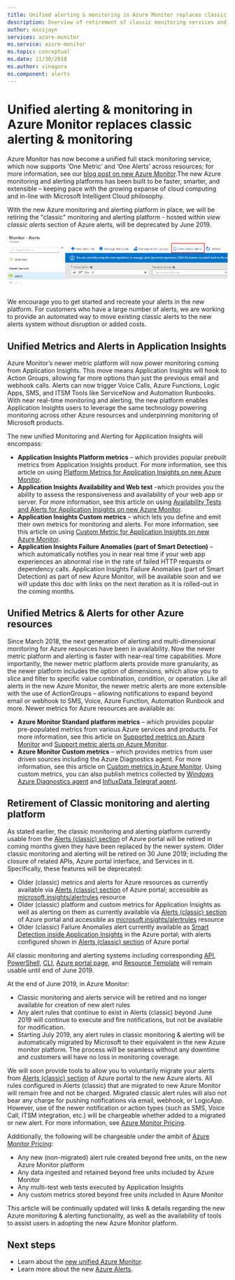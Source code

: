 ```yaml
---
title: Unified alerting & monitoring in Azure Monitor replaces classic alerting & monitoring
description: Overview of retirement of classic monitoring services and functionality, earlier shown in Azure portal under Alerts (classic). Classic alerting & monitoring includes classic metric alerts for Azure resources, classic metric alerts for Application Insights, classic webtest alerts for Application Insights, classic custom metric based alerts for Application Insights and classic alerts for Application Insights SmartDetection v1
author: msvijayn
services: azure-monitor
ms.service: azure-monitor
ms.topic: conceptual
ms.date: 11/30/2018
ms.author: vinagara
ms.component: alerts
---
```

# Unified alerting & monitoring in Azure Monitor replaces classic alerting & monitoring

Azure Monitor has now become a unified full stack monitoring service, which now supports ‘One Metric’ and ‘One Alerts’ across resources; for more information, see our [blog post on new Azure Monitor](https://azure.microsoft.com/blog/new-full-stack-monitoring-capabilities-in-azure-monitor/).The new Azure monitoring and alerting platforms has been built to be faster, smarter, and extensible – keeping pace with the growing expanse of cloud computing and in-line with Microsoft Intelligent Cloud philosophy. 

With the new Azure monitoring and alerting platform in place, we will be retiring the "classic" monitoring and alerting platform  - hosted within *view classic alerts* section of Azure alerts, will be deprecated by June 2019.

 ![Classic alert in Azure portal](media/monitoring-classic-retirement/monitor-alert-screen2.png) 

We encourage you to get started and recreate your alerts in the new platform. For customers who have a large number of alerts, we are working to provide an automated way to move existing classic alerts to the new alerts system without disruption or added costs.

## Unified Metrics and Alerts in Application Insights

Azure Monitor’s newer metric platform will now power monitoring coming from Application Insights. This move means Application Insights will hook to Action Groups, allowing far more options than just the previous email and webhook calls. Alerts can now trigger Voice Calls, Azure Functions, Logic Apps, SMS, and ITSM Tools like ServiceNow and Automation Runbooks. With near real-time monitoring and alerting, the new platform enables Application Insights users to leverage the same technology powering monitoring across other Azure resources and underpinning monitoring of Microsoft products.

The new unified Monitoring and Alerting for Application Insights will encompass:

- **Application Insights Platform metrics** – which provides popular prebuilt metrics from Application Insights product. For more information, see this article on using [Platform Metrics for Application Insights on new Azure Monitor](../../application-insights/pre-aggregated-metrics-log-metrics.md#pre-aggregated-metrics).
- **Application Insights Availability and Web test** -which provides you the ability to assess the responsiveness and availability of your web app or server. For more information, see this article on using [Availability Tests and Alerts for Application Insights on new Azure Monitor](../../azure-monitor/app/monitor-web-app-availability.md).
- **Application Insights Custom metrics** – which lets you define and emit their own metrics for monitoring and alerts. For more information, see this article on using [Custom Metric for Application Insights on new Azure Monitor](../../application-insights/pre-aggregated-metrics-log-metrics.md#custom-metrics-dimensions-and-pre-aggregation).
- **Application Insights Failure Anomalies (part of Smart Detection)** – which automatically notifies you in near real time if your web app experiences an abnormal rise in the rate of failed HTTP requests or dependency calls. Application Insights Failure Anomalies (part of Smart Detection) as part of new Azure Monitor, will be available soon and we will update this doc with links on the next iteration as it is rolled-out in the coming months.

## Unified Metrics & Alerts for other Azure resources

Since March 2018, the next generation of alerting and multi-dimensional monitoring for Azure resources have been in availability. Now the newer metric platform and alerting is faster with near-real time capabilities. More importantly, the newer metric platform alerts provide more granularity, as the newer platform includes the option of dimensions, which allow you to slice and filter to specific value combination, condition, or operation. Like all alerts in the new Azure Monitor, the newer metric alerts are more extensible with the use of ActionGroups – allowing notifications to expand beyond email or webhook to SMS, Voice, Azure Function, Automation Runbook and more.
Newer metrics for Azure resources are available as:

- **Azure Monitor Standard platform metrics** – which provides popular pre-populated metrics from various Azure services and products. For more information, see this article on [Supported metrics on Azure Monitor](../../azure-monitor/platform/alerts-metric-near-real-time.md#metrics-and-dimensions-supported) and [Support metric alerts on Azure Monitor](../../azure-monitor/platform/alerts-metric-overview.md#supported-resource-types-for-metric-alerts).
- **Azure Monitor Custom metrics** – which provides metrics from user driven sources including the Azure Diagnostics agent. For more information, see this article on [Custom metrics in Azure Monitor](../../azure-monitor/platform/metrics-custom-overview.md). Using custom metrics, you can also publish metrics collected by [Windows Azure Diagnostics agent](../../azure-monitor/platform/collect-custom-metrics-guestos-resource-manager-vm.md) and [InfluxData Telegraf agent](../../azure-monitor/platform/collect-custom-metrics-linux-telegraf.md).

## Retirement of Classic monitoring and alerting platform

As stated earlier, the classic monitoring and alerting platform currently usable from the [Alerts (classic) section](../../azure-monitor/platform/alerts-classic.overview.md) of Azure portal will be retired in coming months given they have been replaced by the newer system.
Older classic monitoring and alerting will be retired on 30 June 2019; including the closure of related APIs, Azure portal interface, and Services in it. Specifically, these features will be deprecated:

- Older (classic) metrics and alerts for Azure resources as currently available via [Alerts (classic) section](../../azure-monitor/platform/alerts-classic.overview.md) of Azure portal; accessible as [microsoft.insights/alertrules](https://docs.microsoft.com/rest/api/monitor/alertrules) resource
- Older (classic) platform and custom metrics for Application Insights as well as alerting on them as currently available via [Alerts (classic) section](../../azure-monitor/platform/alerts-classic.overview.md) of Azure portal and accessible as [microsoft.insights/alertrules](https://docs.microsoft.com/rest/api/monitor/alertrules) resource
- Older (classic) Failure Anomalies alert currently available as [Smart Detection inside Application Insights](../../application-insights/app-insights-proactive-diagnostics.md) in the Azure portal; with alerts configured shown in [Alerts (classic) section](../../azure-monitor/platform/alerts-classic.overview.md) of Azure portal

All classic monitoring and alerting systems including corresponding [API](https://msdn.microsoft.com/library/azure/dn931945.aspx), [PowerShell](../../azure-monitor/platform/alerts-classic-portal.md), [CLI](../../azure-monitor/platform/alerts-classic-portal.md), [Azure portal page](../../azure-monitor/platform/alerts-classic-portal.md), and [Resource Template](../../azure-monitor/platform/alerts-enable-template.md) will remain usable until end of June 2019. 

At the end of June 2019, in Azure Monitor:

- Classic monitoring and alerts service will be retired and no longer available for creation of new alert rules
- Any alert rules that continue to exist in Alerts (classic) beyond June 2019 will continue to execute and fire notifications, but not be available for modification.
- Starting July 2019, any alert rules in classic monitoring & alerting will be automatically migrated by Microsoft to their equivalent in the new Azure monitor platform. The process will be seamless without any downtime and customers will have no loss in monitoring coverage.

We will soon provide tools to allow you to voluntarily migrate your alerts from [Alerts (classic) section](../../azure-monitor/platform/alerts-classic.overview.md) of Azure portal to the new Azure alerts. All rules configured in Alerts (classic) that are migrated to new Azure Monitor will remain free and not be charged. Migrated classic alert rules will also not bear any charge for pushing notifications via email, webhook, or LogicApp. However, use of the newer notification or action types (such as SMS, Voice Call, ITSM integration, etc.) will be chargeable whether added to a migrated or new alert. For more information, see [Azure Monitor Pricing](https://azure.microsoft.com/pricing/details/monitor/).

Additionally, the following will be chargeable under the ambit of [Azure Monitor Pricing](https://azure.microsoft.com/pricing/details/monitor/):

- Any new (non-migrated) alert rule created beyond free units, on the new Azure Monitor platform
- Any data ingested and retained beyond free units included by Azure Monitor
- Any multi-test web tests executed by Application Insights
- Any custom metrics stored beyond free units included in Azure Monitor

This article will be continually updated will links & details regarding the new Azure monitoring & alerting functionality, as well as the availability of tools to assist users in adopting the new Azure Monitor platform.


## Next steps

* Learn about the [new unified Azure Monitor](../../azure-monitor/overview.md).
* Learn more about the new [Azure Alerts](../../azure-monitor/platform/alerts-overview.md).

